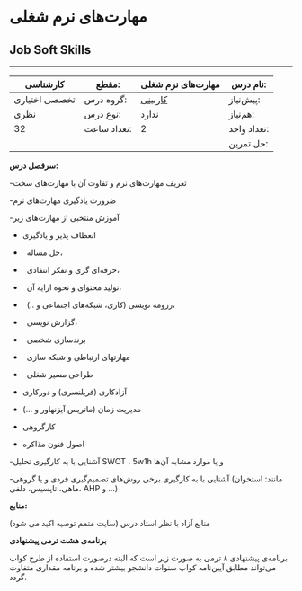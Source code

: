 # مهارت‌های نرم شغلی
## Job Soft Skills
_______________________________________________________________________________
| کارشناسی      | مقطع:       | مهارت‌های نرم شغلی                            | نام درس:    |
| ------------- | ----------- | --------------------------------------------- | ----------- |
| تخصصی اختیاری | گروه درس:   | [کاربینی](../mandatory/Workplace-Exposure.md) | پیش‌نیاز:   |
| نظری          | نوع درس:    | ندارد                                         | هم‌نیاز:    |
| 32            | تعداد ساعت: | 2                                             | تعداد واحد: |
|               |             |                                               | حل تمرین:   |

**سرفصل درس:**

-تعریف مهارت‌های نرم و تفاوت آن با مهارت‌های سخت

-ضرورت یادگیری مهارت‌های نرم

-آموزش منتخبی از مهارت‌های زیر

- انعطاف پذیر و یادگیری

- ` `حل مساله،

- ` `حرفه‌ای گری و تفکر انتقادی،

- ` `تولید محتوای و نحوه ارایه آن،

- ` `رزومه نویسی (کاری، شبکه‌های اجتماعی و ..)،

- ` `گزارش نویسی،

- ` `برندسازی شخصی 

- ` `مهارتهای ارتباطی و شبکه سازی

- ` `طراحی مسیر شغلی 

- آزادکاری (فریلنسری) و دورکاری

- مدیریت زمان (ماتریس آیزنهاور و ...)

- کارگروهی

- اصول فنون مذاکره

-آشنایی با به کارگیری تحلیل SWOT ، 5w1h و یا موارد مشابه آن‌ها

-آشنایی با به کارگیری برخی روش‌های تصمیم‌گیری فردی و یا گروهی (مانند: استخوان ماهی، تاپسیس، دلفی، AHP و ...)

**منابع:**

منابع آزاد با نظر استاد درس (سایت متمم توصیه اکید می شود) 

**برنامه‌ی هشت ترمی پیشنهادی**

برنامه‌ی پیشنهادی ۸ ترمی به صورت زیر است که البته درصورت استفاده از طرح کواپ می‌تواند مطابق آیین‌نامه کواپ سنوات دانشجو بیشتر شده و برنامه مقداری متفاوت گردد.

[^1]: Luk, Robert W. P. (2020). Insights in How Computer Science can be a Science. Science and Philosophy 8 (2):17-46

[^2]: Andrew Ng